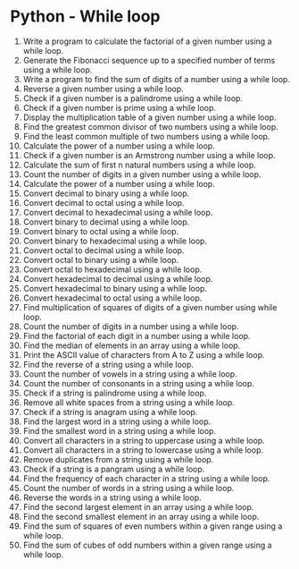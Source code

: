 # Python - While loop

1. Write a program to calculate the factorial of a given number using a while loop.
2. Generate the Fibonacci sequence up to a specified number of terms using a while loop.
3. Write a program to find the sum of digits of a number using a while loop.
4. Reverse a given number using a while loop.
5. Check if a given number is a palindrome using a while loop.
6. Check if a given number is prime using a while loop.
7. Display the multiplication table of a given number using a while loop.
8. Find the greatest common divisor of two numbers using a while loop.
9. Find the least common multiple of two numbers using a while loop.
10. Calculate the power of a number using a while loop.
11. Check if a given number is an Armstrong number using a while loop.
12. Calculate the sum of first n natural numbers using a while loop.
13. Count the number of digits in a given number using a while loop.
14. Calculate the power of a number using a while loop.
15. Convert decimal to binary using a while loop.
16. Convert decimal to octal using a while loop.
17. Convert decimal to hexadecimal using a while loop.
18. Convert binary to decimal using a while loop.
19. Convert binary to octal using a while loop.
20. Convert binary to hexadecimal using a while loop.
21. Convert octal to decimal using a while loop.
22. Convert octal to binary using a while loop.
23. Convert octal to hexadecimal using a while loop.
24. Convert hexadecimal to decimal using a while loop.
25. Convert hexadecimal to binary using a while loop.
26. Convert hexadecimal to octal using a while loop.
27. Find multiplication of squares of digits of a given number using while loop.
28. Count the number of digits in a number using a while loop.
29. Find the factorial of each digit in a number using a while loop.
30. Find the median of elements in an array using a while loop.
31. Print the ASCII value of characters from A to Z using a while loop.
32. Find the reverse of a string using a while loop.
33. Count the number of vowels in a string using a while loop.
34. Count the number of consonants in a string using a while loop.
35. Check if a string is palindrome using a while loop.
36. Remove all white spaces from a string using a while loop.
37. Check if a string is anagram using a while loop.
38. Find the largest word in a string using a while loop.
39. Find the smallest word in a string using a while loop.
40. Convert all characters in a string to uppercase using a while loop.
41. Convert all characters in a string to lowercase using a while loop.
42. Remove duplicates from a string using a while loop.
43. Check if a string is a pangram using a while loop.
44. Find the frequency of each character in a string using a while loop.
45. Count the number of words in a string using a while loop.
46. Reverse the words in a string using a while loop.
47. Find the second largest element in an array using a while loop.
48. Find the second smallest element in an array using a while loop.
49. Find the sum of squares of even numbers within a given range using a while loop.
50. Find the sum of cubes of odd numbers within a given range using a while loop.
